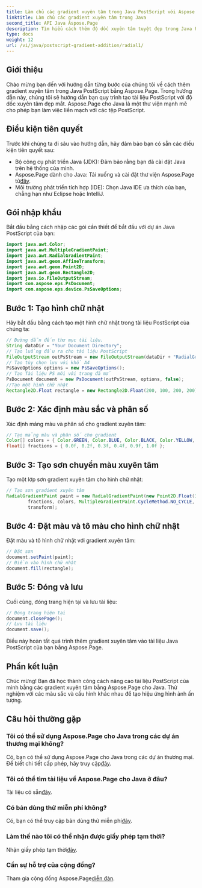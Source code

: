 ```yaml
---
title: Làm chủ các gradient xuyên tâm trong Java PostScript với Aspose.Page
linktitle: Làm chủ các gradient xuyên tâm trong Java
second_title: API Java Aspose.Page
description: Tìm hiểu cách thêm độ dốc xuyên tâm tuyệt đẹp trong Java PostScript bằng cách sử dụng Aspose.Page cho Java. Nâng cao tài liệu PostScript của bạn bằng hướng dẫn từng bước này.
type: docs
weight: 12
url: /vi/java/postscript-gradient-addition/radial1/
---
```

## Giới thiệu
Chào mừng bạn đến với hướng dẫn từng bước của chúng tôi về cách thêm gradient xuyên tâm trong Java PostScript bằng Aspose.Page. Trong hướng dẫn này, chúng tôi sẽ hướng dẫn bạn quy trình tạo tài liệu PostScript với độ dốc xuyên tâm đẹp mắt. Aspose.Page cho Java là một thư viện mạnh mẽ cho phép bạn làm việc liền mạch với các tệp PostScript.
## Điều kiện tiên quyết
Trước khi chúng ta đi sâu vào hướng dẫn, hãy đảm bảo bạn có sẵn các điều kiện tiên quyết sau:
- Bộ công cụ phát triển Java (JDK): Đảm bảo rằng bạn đã cài đặt Java trên hệ thống của mình.
-  Aspose.Page dành cho Java: Tải xuống và cài đặt thư viện Aspose.Page từ[đây](https://releases.aspose.com/page/java/).
- Môi trường phát triển tích hợp (IDE): Chọn Java IDE ưa thích của bạn, chẳng hạn như Eclipse hoặc IntelliJ.
## Gói nhập khẩu
Bắt đầu bằng cách nhập các gói cần thiết để bắt đầu với dự án Java PostScript của bạn:
```java
import java.awt.Color;
import java.awt.MultipleGradientPaint;
import java.awt.RadialGradientPaint;
import java.awt.geom.AffineTransform;
import java.awt.geom.Point2D;
import java.awt.geom.Rectangle2D;
import java.io.FileOutputStream;
import com.aspose.eps.PsDocument;
import com.aspose.eps.device.PsSaveOptions;
```
## Bước 1: Tạo hình chữ nhật
Hãy bắt đầu bằng cách tạo một hình chữ nhật trong tài liệu PostScript của chúng ta:
```java
// Đường dẫn đến thư mục tài liệu.
String dataDir = "Your Document Directory";
// Tạo luồng đầu ra cho tài liệu PostScript
FileOutputStream outPsStream = new FileOutputStream(dataDir + "RadialGradient1_outPS.ps");
// Tạo tùy chọn lưu với khổ A4
PsSaveOptions options = new PsSaveOptions();
// Tạo Tài liệu PS mới với trang đã mở
PsDocument document = new PsDocument(outPsStream, options, false);
//Tạo một hình chữ nhật
Rectangle2D.Float rectangle = new Rectangle2D.Float(200, 100, 200, 200);
```
## Bước 2: Xác định màu sắc và phân số
Xác định mảng màu và phân số cho gradient xuyên tâm:
```java
// Tạo mảng màu và phân số cho gradient
Color[] colors = { Color.GREEN, Color.BLUE, Color.BLACK, Color.YELLOW, new Color(245, 245, 220), Color.RED };
float[] fractions = { 0.0f, 0.2f, 0.3f, 0.4f, 0.9f, 1.0f };
```
## Bước 3: Tạo sơn chuyển màu xuyên tâm
Tạo một lớp sơn gradient xuyên tâm cho hình chữ nhật:
```java
// Tạo sơn gradient xuyên tâm
RadialGradientPaint paint = new RadialGradientPaint(new Point2D.Float(300, 200), 100, new Point2D.Float(300, 200),
        fractions, colors, MultipleGradientPaint.CycleMethod.NO_CYCLE, MultipleGradientPaint.ColorSpaceType.SRGB,
        transform);
```
## Bước 4: Đặt màu và tô màu cho hình chữ nhật
Đặt màu và tô hình chữ nhật với gradient xuyên tâm:
```java
// Đặt sơn
document.setPaint(paint);
// Điền vào hình chữ nhật
document.fill(rectangle);
```
## Bước 5: Đóng và lưu
Cuối cùng, đóng trang hiện tại và lưu tài liệu:
```java
// Đóng trang hiện tại
document.closePage();
// Lưu tài liệu
document.save();
```
Điều này hoàn tất quá trình thêm gradient xuyên tâm vào tài liệu Java PostScript của bạn bằng Aspose.Page.
## Phần kết luận
Chúc mừng! Bạn đã học thành công cách nâng cao tài liệu PostScript của mình bằng các gradient xuyên tâm bằng Aspose.Page cho Java. Thử nghiệm với các màu sắc và cấu hình khác nhau để tạo hiệu ứng hình ảnh ấn tượng.
## Câu hỏi thường gặp
### Tôi có thể sử dụng Aspose.Page cho Java trong các dự án thương mại không?
 Có, bạn có thể sử dụng Aspose.Page cho Java trong các dự án thương mại. Để biết chi tiết cấp phép, hãy truy cập[đây](https://purchase.aspose.com/buy).
### Tôi có thể tìm tài liệu về Aspose.Page cho Java ở đâu?
 Tài liệu có sẵn[đây](https://reference.aspose.com/page/java/).
### Có bản dùng thử miễn phí không?
 Có, bạn có thể truy cập bản dùng thử miễn phí[đây](https://releases.aspose.com/).
### Làm thế nào tôi có thể nhận được giấy phép tạm thời?
 Nhận giấy phép tạm thời[đây](https://purchase.aspose.com/temporary-license/).
### Cần sự hỗ trợ của cộng đồng?
 Tham gia cộng đồng Aspose.Page[diễn đàn](https://forum.aspose.com/c/page/39).